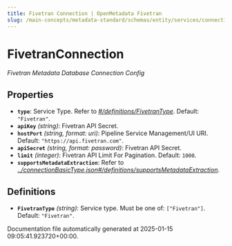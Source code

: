 ```yaml
---
title: Fivetran Connection | OpenMetadata Fivetran
slug: /main-concepts/metadata-standard/schemas/entity/services/connections/pipeline/fivetranconnection
---
```


# FivetranConnection

*Fivetran Metadata Database Connection Config*

## Properties

- **`type`**: Service Type. Refer to *[#/definitions/FivetranType](#definitions/FivetranType)*. Default: `"Fivetran"`.
- **`apiKey`** *(string)*: Fivetran API Secret.
- **`hostPort`** *(string, format: uri)*: Pipeline Service Management/UI URI. Default: `"https://api.fivetran.com"`.
- **`apiSecret`** *(string, format: password)*: Fivetran API Secret.
- **`limit`** *(integer)*: Fivetran API Limit For Pagination. Default: `1000`.
- **`supportsMetadataExtraction`**: Refer to *[../connectionBasicType.json#/definitions/supportsMetadataExtraction](#/connectionBasicType.json#/definitions/supportsMetadataExtraction)*.
## Definitions

- **`FivetranType`** *(string)*: Service type. Must be one of: `["Fivetran"]`. Default: `"Fivetran"`.


Documentation file automatically generated at 2025-01-15 09:05:41.923720+00:00.
